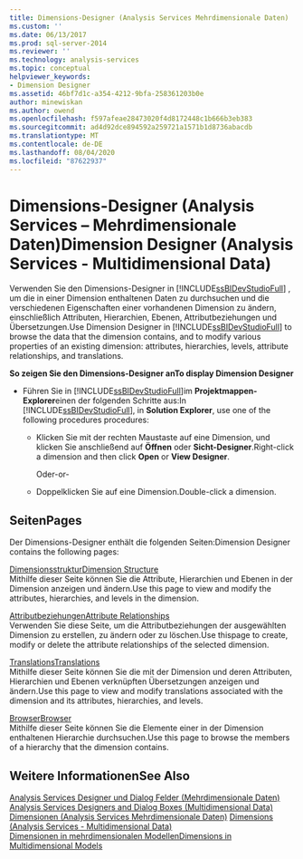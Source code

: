 ```yaml
---
title: Dimensions-Designer (Analysis Services Mehrdimensionale Daten) | Microsoft-Dokumentation
ms.custom: ''
ms.date: 06/13/2017
ms.prod: sql-server-2014
ms.reviewer: ''
ms.technology: analysis-services
ms.topic: conceptual
helpviewer_keywords:
- Dimension Designer
ms.assetid: 46bf7d1c-a354-4212-9bfa-258361203b0e
author: minewiskan
ms.author: owend
ms.openlocfilehash: f597afeae28473020f4d8172448c1b666b3eb383
ms.sourcegitcommit: ad4d92dce894592a259721a1571b1d8736abacdb
ms.translationtype: MT
ms.contentlocale: de-DE
ms.lasthandoff: 08/04/2020
ms.locfileid: "87622937"
---
```

# <a name="dimension-designer-analysis-services---multidimensional-data"></a><span data-ttu-id="e5778-102">Dimensions-Designer (Analysis Services – Mehrdimensionale Daten)</span><span class="sxs-lookup"><span data-stu-id="e5778-102">Dimension Designer (Analysis Services - Multidimensional Data)</span></span>
  <span data-ttu-id="e5778-103">Verwenden Sie den Dimensions-Designer in [!INCLUDE[ssBIDevStudioFull](../includes/ssbidevstudiofull-md.md)] , um die in einer Dimension enthaltenen Daten zu durchsuchen und die verschiedenen Eigenschaften einer vorhandenen Dimension zu ändern, einschließlich Attributen, Hierarchien, Ebenen, Attributbeziehungen und Übersetzungen.</span><span class="sxs-lookup"><span data-stu-id="e5778-103">Use Dimension Designer in [!INCLUDE[ssBIDevStudioFull](../includes/ssbidevstudiofull-md.md)] to browse the data that the dimension contains, and to modify various properties of an existing dimension: attributes, hierarchies, levels, attribute relationships, and translations.</span></span>  
  
 <span data-ttu-id="e5778-104">**So zeigen Sie den Dimensions-Designer an**</span><span class="sxs-lookup"><span data-stu-id="e5778-104">**To display Dimension Designer**</span></span>  
  
-   <span data-ttu-id="e5778-105">Führen Sie in [!INCLUDE[ssBIDevStudioFull](../includes/ssbidevstudiofull-md.md)]im **Projektmappen-Explorer**einen der folgenden Schritte aus:</span><span class="sxs-lookup"><span data-stu-id="e5778-105">In [!INCLUDE[ssBIDevStudioFull](../includes/ssbidevstudiofull-md.md)], in **Solution Explorer**, use one of the following procedures procedures:</span></span>  
  
    -   <span data-ttu-id="e5778-106">Klicken Sie mit der rechten Maustaste auf eine Dimension, und klicken Sie anschließend auf **Öffnen** oder **Sicht-Designer**.</span><span class="sxs-lookup"><span data-stu-id="e5778-106">Right-click a dimension and then click **Open** or **View Designer**.</span></span>  
  
         <span data-ttu-id="e5778-107">Oder</span><span class="sxs-lookup"><span data-stu-id="e5778-107">-or-</span></span>  
  
    -   <span data-ttu-id="e5778-108">Doppelklicken Sie auf eine Dimension.</span><span class="sxs-lookup"><span data-stu-id="e5778-108">Double-click a dimension.</span></span>  
  
## <a name="pages"></a><span data-ttu-id="e5778-109">Seiten</span><span class="sxs-lookup"><span data-stu-id="e5778-109">Pages</span></span>  
 <span data-ttu-id="e5778-110">Der Dimensions-Designer enthält die folgenden Seiten:</span><span class="sxs-lookup"><span data-stu-id="e5778-110">Dimension Designer contains the following pages:</span></span>  
  
 [<span data-ttu-id="e5778-111">Dimensionsstruktur</span><span class="sxs-lookup"><span data-stu-id="e5778-111">Dimension Structure</span></span>](dimension-structure-dimension-designer-analysis-services-multidimensional-data.md)  
 <span data-ttu-id="e5778-112">Mithilfe dieser Seite können Sie die Attribute, Hierarchien und Ebenen in der Dimension anzeigen und ändern.</span><span class="sxs-lookup"><span data-stu-id="e5778-112">Use this page to view and modify the attributes, hierarchies, and levels in the dimension.</span></span>  
  
 [<span data-ttu-id="e5778-113">Attributbeziehungen</span><span class="sxs-lookup"><span data-stu-id="e5778-113">Attribute Relationships</span></span>](attribute-relationships-dimension-designer-analysis-services-multidimensional-data.md)  
 <span data-ttu-id="e5778-114">Verwenden Sie diese Seite, um die Attributbeziehungen der ausgewählten Dimension zu erstellen, zu ändern oder zu löschen.</span><span class="sxs-lookup"><span data-stu-id="e5778-114">Use thispage to create, modify or delete the attribute relationships of the selected dimension.</span></span>  
  
 [<span data-ttu-id="e5778-115">Translations</span><span class="sxs-lookup"><span data-stu-id="e5778-115">Translations</span></span>](translations-dimension-designer-analysis-services-multidimensional-data.md)  
 <span data-ttu-id="e5778-116">Mithilfe dieser Seite können Sie die mit der Dimension und deren Attributen, Hierarchien und Ebenen verknüpften Übersetzungen anzeigen und ändern.</span><span class="sxs-lookup"><span data-stu-id="e5778-116">Use this page to view and modify translations associated with the dimension and its attributes, hierarchies, and levels.</span></span>  
  
 [<span data-ttu-id="e5778-117">Browser</span><span class="sxs-lookup"><span data-stu-id="e5778-117">Browser</span></span>](browser-dimension-designer-analysis-services-multidimensional-data.md)  
 <span data-ttu-id="e5778-118">Mithilfe dieser Seite können Sie die Elemente einer in der Dimension enthaltenen Hierarchie durchsuchen.</span><span class="sxs-lookup"><span data-stu-id="e5778-118">Use this page to browse the members of a hierarchy that the dimension contains.</span></span>  
  
## <a name="see-also"></a><span data-ttu-id="e5778-119">Weitere Informationen</span><span class="sxs-lookup"><span data-stu-id="e5778-119">See Also</span></span>  
 <span data-ttu-id="e5778-120">[Analysis Services Designer und Dialog Felder &#40;Mehrdimensionale Daten&#41;](analysis-services-designers-and-dialog-boxes-multidimensional-data.md) </span><span class="sxs-lookup"><span data-stu-id="e5778-120">[Analysis Services Designers and Dialog Boxes &#40;Multidimensional Data&#41;](analysis-services-designers-and-dialog-boxes-multidimensional-data.md) </span></span>  
 <span data-ttu-id="e5778-121">[Dimensionen &#40;Analysis Services Mehrdimensionale Daten&#41;](multidimensional-models-olap-logical-dimension-objects/dimensions-analysis-services-multidimensional-data.md) </span><span class="sxs-lookup"><span data-stu-id="e5778-121">[Dimensions &#40;Analysis Services - Multidimensional Data&#41;](multidimensional-models-olap-logical-dimension-objects/dimensions-analysis-services-multidimensional-data.md) </span></span>  
 [<span data-ttu-id="e5778-122">Dimensionen in mehrdimensionalen Modellen</span><span class="sxs-lookup"><span data-stu-id="e5778-122">Dimensions in Multidimensional Models</span></span>](multidimensional-models/dimensions-in-multidimensional-models.md)  
  
  
